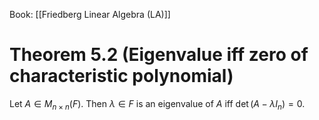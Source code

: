 Book: [[Friedberg Linear Algebra (LA)]]
# Theorem 5.2 (Eigenvalue iff zero of characteristic polynomial)
Let $A\in M_{n\times n}(F)$.
Then $\lambda\in F$ is an eigenvalue of $A$ iff $\det(A-\lambda I_{n})=0$.